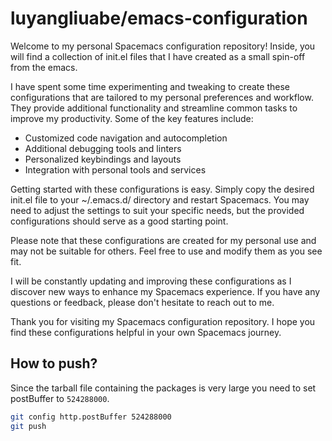 # luyangliuabe/emacs-configuration

Welcome to my personal Spacemacs configuration repository! Inside, you will find a collection of init.el files that I have created as a small spin-off from the emacs.

I have spent some time experimenting and tweaking to create these configurations that are tailored to my personal preferences and workflow. They provide additional functionality and streamline common tasks to improve my productivity. Some of the key features include:

* Customized code navigation and autocompletion
* Additional debugging tools and linters
* Personalized keybindings and layouts
* Integration with personal tools and services

Getting started with these configurations is easy. Simply copy the desired init.el file to your ~/.emacs.d/ directory and restart Spacemacs. You may need to adjust the settings to suit your specific needs, but the provided configurations should serve as a good starting point.

Please note that these configurations are created for my personal use and may not be suitable for others. Feel free to use and modify them as you see fit.

I will be constantly updating and improving these configurations as I discover new ways to enhance my Spacemacs experience. If you have any questions or feedback, please don't hesitate to reach out to me.

Thank you for visiting my Spacemacs configuration repository. I hope you find these configurations helpful in your own Spacemacs journey.

## How to push?

Since the tarball file containing the packages is very large you need to set postBuffer to `524288000`.

```sh
git config http.postBuffer 524288000
git push
```
